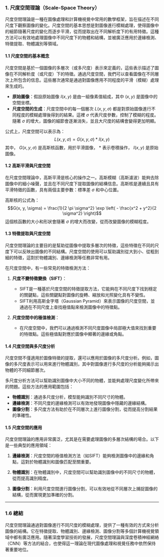 ### 1. **尺度空間理論（Scale-Space Theory）**

尺度空間理論是一種在圖像處理和計算機視覺中常用的數學框架，旨在描述在不同尺度下觀察圖像的變化。尺度空間的基本思想是對圖像進行模糊處理，使得圖像中的細節隨著尺度的變化而逐步平滑，從而提取出在不同解析度下的有用特徵。這種方法可以有效地處理圖像中不同尺度下的物體和結構，並被廣泛應用於邊緣檢測、特徵提取、物體識別等領域。

#### 1.1 **尺度空間的基本概念**

尺度空間是基於一個圖像的多層次（或多尺度）表示來定義的，這些表示描述了圖像在不同解析度（或尺度）下的特徵。通過尺度空間，我們可以查看圖像在不同層次上所包含的信息。這些層次通常是通過對圖像應用不同程度的平滑（模糊）處理來生成的。

- **原始圖像**：假設原始圖像  $`I(x, y)`$  是由一組像素值組成，其中  $`(x, y)`$  是圖像中的空間坐標。
- **尺度空間的生成**：尺度空間中的每一個層次  $`L(x, y, \sigma)`$  都是對原始圖像進行不同程度的模糊處理後得到的結果。這裡  $`\sigma`$  代表尺度參數，控制了模糊的程度。隨著  $`\sigma`$  的增大，圖像的細節會逐漸消失，並且大尺度的結構會變得更加明顯。

公式上，尺度空間可以表示為：
$$L(x, y, \sigma) = G(x, y, \sigma) * I(x, y)$$
其中， $`G(x, y, \sigma)`$  是高斯核函數，用於平滑圖像， $`*`$  表示卷積操作， $`I(x, y)`$  是原始圖像。

#### 1.2 **高斯平滑與尺度空間**

在尺度空間理論中，高斯平滑是核心的操作之一。高斯模糊（高斯濾波）能夠去除圖像中的細小噪聲，並且在不同尺度下提取圖像的結構信息。高斯核是連續且具有平滑特徵的函數，具有兩個主要參數：標準差  $`\sigma`$  和中心位置。

高斯核的公式為：
$$G(x, y, \sigma) = \frac{1}{2 \pi \sigma^2} \exp \left( - \frac{x^2 + y^2}{2 \sigma^2} \right)$$
這個核函數的大小和形狀會隨著  $`\sigma`$  的增大而改變，從而改變圖像的模糊程度。

#### 1.3 **特徵提取與尺度空間**

尺度空間理論的主要目的是幫助從圖像中提取多層次的特徵，這些特徵在不同的尺度下可以反映出圖像的不同結構。尺度空間的使用可以幫助識別從大到小、從粗到細的特徵，這對於物體識別、邊緣檢測等任務非常有用。

在尺度空間中，有一些常見的特徵檢測方法：

1. **尺度不變特徵變換（SIFT）**：
   - SIFT是一種基於尺度空間的特徵提取方法，它能夠在不同尺度下找到穩定的關鍵點，這些關鍵點對圖像的旋轉、縮放和光照變化具有不變性。
   - SIFT利用高斯金字塔（Gaussian Pyramid）來表示圖像的尺度空間，並通過在不同尺度上查找極值點來檢測圖像中的特徵點。

2. **尺度空間中的極值檢測**：
   - 在尺度空間中，我們可以通過檢測不同尺度圖像中局部極大值來找到重要的特徵點。這些極值點對應於圖像中顯著的邊緣或角點。

#### 1.4 **尺度空間與多尺度分析**

尺度空間不僅適用於圖像特徵的提取，還可以應用於圖像的多尺度分析。例如，圖像的多尺度表示可以用來進行物體識別，其中對圖像進行多尺度的分析能夠揭示出物體的不同細節層次。

多尺度分析方法可以幫助識別圖像中大小不同的物體，並能夠處理尺度變化所帶來的問題。這些方法的應用範圍包括：

- **物體識別**：通過多尺度分析，模型能夠識別不同尺寸的物體。
- **邊緣檢測**：不同尺度的邊緣檢測可以有效地發現圖像中隱藏的邊緣結構。
- **圖像分割**：多尺度方法有助於在不同層次上進行圖像分割，從而提高分割結果的準確性。

#### 1.5 **尺度空間的應用**

尺度空間理論的應用非常廣泛，尤其是在需要處理圖像的多層次結構的場合。以下是一些典型的應用領域：

1. **邊緣檢測**：尺度空間的極值檢測方法（如SIFT）能夠檢測圖像中的邊緣和角點，這對於物體識別和圖像匹配至關重要。
   
2. **物體識別**：在物體識別中，尺度空間可以幫助識別圖像中的不同尺寸的物體，從而提高識別精度。

3. **圖像分割**：利用尺度空間進行圖像分割，可以有效地從不同層次上捕捉圖像的結構，從而實現更加準確的分割。

---

### 1.6 **總結**

尺度空間理論通過對圖像進行不同尺度的模糊處理，提供了一種有效的方式來分析圖像的結構。它在特徵提取、物體識別、邊緣檢測、圖像分割等多個計算機視覺領域中都有廣泛應用。隨著深度學習技術的發展，尺度空間理論與深度卷積神經網絡（CNN）等方法的結合，也使得這一理論在現代圖像處理和視覺任務中依然保持著重要地位。